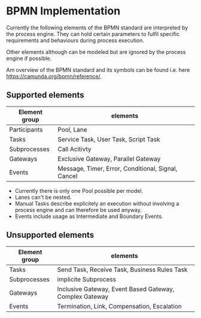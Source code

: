 # BPMN Implementation

Currently the following elements of the BPMN standard are interpreted by the process engine. They can hold certain parameters to fulfil specific requirements and behaviours during process execution.

Other elements although can be modeled but are ignored by the process engine if possible.

Am overview of the BPMN standard and its symbols can be found i.e. here <https://camunda.org/bpmn/reference/>.

## Supported elements

Element group | elements
---------|----------
 Participants | Pool, Lane
 Tasks | Service Task, User Task, Script Task
 Subprocesses | Call Acitivty
 Gateways | Exclusive Gateway, Parallel Gateway
 Events | Message, Timer, Error, Conditional, Signal, Cancel

* Currently there is only one Pool possible per model.
* Lanes can't be nested.
* Manual Tasks describe explicitely an execution without involving a process engine and can therefore be used anyway.
*  Events include usage as Intermediate and Boundary Events.


## Unsupported elements

Element group | elements
---------|----------
 Tasks | Send Task, Receive Task, Business Rules Task
 Subprocesses | implicite Subprocess
 Gateways | Inclusive Gateway, Event Based Gateway, Complex Gateway
 Events | Termination, Link, Compensation, Escalation


